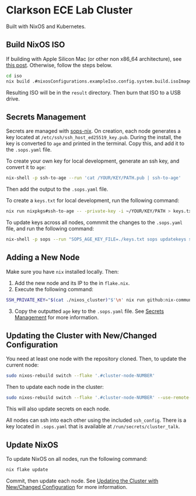 # Clarkson ECE Lab Cluster

Built with NixOS and Kubernetes.


## Build NixOS ISO
If building with Apple Silicon Mac (or other non x86_64 architecture), see [this post](https://blog.nelsondane.me/posts/build-nixos-iso-on-silicon-mac/). Otherwise, follow the steps below.
```bash
cd iso
nix build .#nixosConfigurations.exampleIso.config.system.build.isoImage
```
Resulting ISO will be in the `result` directory. Then burn that ISO to a USB drive.

## Secrets Management
Secrets are managed with [sops-nix](https://github.com/Mic92/sops-nix). On creation, each node generates a key located at `/etc/ssh/ssh_host_ed25519_key.pub`. During the install, the key is converted to `age` and printed in the terminal. Copy this, and add it to the `.sops.yaml` file.

To create your own key for local development, generate an ssh key, and convert it to `age`:
```bash
nix-shell -p ssh-to-age --run 'cat /YOUR/KEY/PATH.pub | ssh-to-age'
```
Then add the output to the `.sops.yaml` file.

To create a `keys.txt` for local development, run the following command:
```bash
nix run nixpkgs#ssh-to-age -- -private-key -i ~/YOUR/KEY/PATH > keys.txt
```

To update keys across all nodes, commmit the changes to the `.sops.yaml` file, and run the following command:
```bash
nix-shell -p sops --run "SOPS_AGE_KEY_FILE=./keys.txt sops updatekeys secrets/secrets.yaml"
```

## Adding a New Node
Make sure you have `nix` installed locally. Then:
1. Add the new node and its IP to the in `flake.nix`.
2. Execute the following command:
```bash
SSH_PRIVATE_KEY="$(cat ./nixos_cluster)"$'\n' nix run github:nix-community/nixos-anywhere --extra-experimental-features "nix-command flakes" -- --flake '.#cluster-node-NUMBER' root@IP_ADDRESS
```
3. Copy the outputted `age` key to the `.sops.yaml` file. See [Secrets Management](#secrets-management) for more information.

## Updating the Cluster with New/Changed Configuration
You need at least one node with the repository cloned. Then, to update the current node:
```bash
sudo nixos-rebuild switch --flake '.#cluster-node-NUMBER'
```

Then to update each node in the cluster:
```bash
sudo nixos-rebuild switch --flake '.#cluster-node-NUMBER' --use-remote-sudo --target-host cluster@cluster-node-NUMBER
```
This will also update secrets on each node.

All nodes can ssh into each other using the included `ssh_config`. There is a key located in `.sops.yaml` that is available at `/run/secrets/cluster_talk`.

## Update NixOS
To update NixOS on all nodes, run the following command:
```bash
nix flake update
```
Commit, then update each node. See [Updating the Cluster with New/Changed Configuration](#updating-the-cluster-with-newchanged-configuration) for more information.
